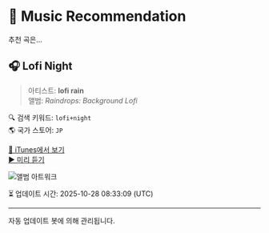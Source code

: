 
# 🎵 Music Recommendation

추천 곡은...

## 🎧 Lofi Night  
> 아티스트: **lofi rain**  
> 앨범: _Raindrops: Background Lofi_  

🔍 검색 키워드: `lofi+night`  
🌎 국가 스토어: `JP`

[🔗 iTunes에서 보기](https://music.apple.com/jp/album/lofi-night/1766096936?i=1766097019&uo=4)  
[▶️ 미리 듣기](https://audio-ssl.itunes.apple.com/itunes-assets/AudioPreview211/v4/d1/e0/89/d1e089d3-71c1-50bd-0577-ffad7d41aa98/mzaf_4411195603325134067.plus.aac.p.m4a)

![앨범 아트워크](https://is1-ssl.mzstatic.com/image/thumb/Music221/v4/b1/1e/4e/b11e4e76-09aa-fe4b-f053-43312e67577e/cover_10316610.jpg/100x100bb.jpg)

⏳ 업데이트 시간: 2025-10-28 08:33:09 (UTC)

---
자동 업데이트 봇에 의해 관리됩니다.

